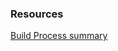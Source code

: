### Resources

[Build Process summary](https://github.com/mhomran/build_process?tab=readme-ov-file)
